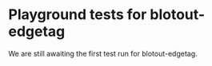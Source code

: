 # Playground tests for blotout-edgetag
We are still awaiting the first test run for blotout-edgetag.
